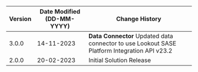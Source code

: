 | **Version** | **Date Modified (DD-MM-YYYY)** | **Change History**                          |
|-------------|--------------------------------|---------------------------------------------|
| 3.0.0       | 14-11-2023                     | **Data Connector** Updated data connector to use Lookout SASE Platform Integration API v23.2|
| 2.0.0       | 20-02-2023                     | Initial Solution Release |
